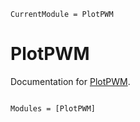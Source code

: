 ```@meta
CurrentModule = PlotPWM
```

# PlotPWM

Documentation for [PlotPWM](https://github.com/kchu25/PlotPWM.jl).

```@index
```

```@autodocs
Modules = [PlotPWM]
```
